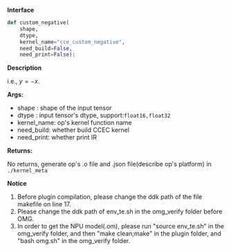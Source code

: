 **Interface**

```python
def custom_negative(
    shape, 
    dtype, 
    kernel_name="cce_custom_negative",
    need_build=False, 
    need_print=False):
```

**Description**

i.e., $y=-x$.

**Args:**

- shape : shape of the input tensor
- dtype : input tensor's dtype, support:`float16,float32`
- kernel_name: op's kernel function name
- need_build: whether build CCEC kernel
- need_print: whether print IR

**Returns:**

No returns, generate op's .o file and .json file(describe op's platform) in `./kernel_meta`

**Notice**

1. Before plugin compilation, please change the ddk path of the file makefile on line 17. 
2. Please change the ddk path of env_te.sh in the omg_verify folder before OMG.
3. In order to get the NPU model(.om), please run "source env_te.sh"  in the omg_verify folder, and then "make clean;make" in the plugin folder,  and "bash omg.sh" in the omg_verify folder.